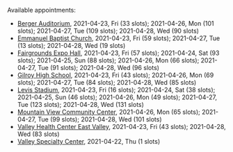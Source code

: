 Available appointments:

* [Berger Auditorium](https://schedulecare.sccgov.org/mychartprd/SignupAndSchedule/EmbeddedSchedule?id=132694&vt=1277&dept=101064003), 2021-04-23, Fri (33 slots); 2021-04-26, Mon (101 slots); 2021-04-27, Tue (109 slots); 2021-04-28, Wed (90 slots)
* [Emmanuel Baptist Church](https://schedulecare.sccgov.org/mychartprd/SignupAndSchedule/EmbeddedSchedule?id=132871&vt=1277&dept=101064006), 2021-04-23, Fri (59 slots); 2021-04-27, Tue (13 slots); 2021-04-28, Wed (19 slots)
* [Fairgrounds Expo Hall](https://schedulecare.sccgov.org/mychartprd/SignupAndSchedule/EmbeddedSchedule?id=132726&vt=1277&dept=101064002), 2021-04-23, Fri (57 slots); 2021-04-24, Sat (93 slots); 2021-04-25, Sun (88 slots); 2021-04-26, Mon (66 slots); 2021-04-27, Tue (91 slots); 2021-04-28, Wed (96 slots)
* [Gilroy High School](https://schedulecare.sccgov.org/mychartprd/SignupAndSchedule/EmbeddedSchedule?id=132980&vt=1277&dept=101064008), 2021-04-23, Fri (43 slots); 2021-04-26, Mon (69 slots); 2021-04-27, Tue (84 slots); 2021-04-28, Wed (85 slots)
* [Levis Stadium](https://schedulecare.sccgov.org/mychartprd/SignupAndSchedule/EmbeddedSchedule?id=132723&vt=1277&dept=101064004), 2021-04-23, Fri (16 slots); 2021-04-24, Sat (38 slots); 2021-04-25, Sun (46 slots); 2021-04-26, Mon (49 slots); 2021-04-27, Tue (123 slots); 2021-04-28, Wed (131 slots)
* [Mountain View Community Center](https://schedulecare.sccgov.org/mychartprd/SignupAndSchedule/EmbeddedSchedule?id=132472&vt=1277&dept=101064001), 2021-04-26, Mon (65 slots); 2021-04-27, Tue (99 slots); 2021-04-28, Wed (101 slots)
* [Valley Health Center East Valley](https://schedulecare.sccgov.org/mychartprd/SignupAndSchedule/EmbeddedSchedule?id=132268&vt=1277&dept=101064007), 2021-04-23, Fri (43 slots); 2021-04-28, Wed (83 slots)
* [Valley Specialty Center](https://schedulecare.sccgov.org/mychartprd/SignupAndSchedule/EmbeddedSchedule?id=132277&vt=1277&dept=101001072), 2021-04-22, Thu (1 slots)
